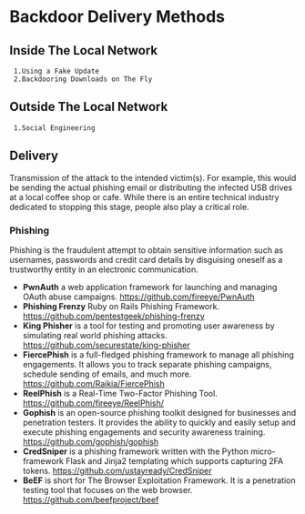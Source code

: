 # Backdoor Delivery Methods
 ## Inside The Local Network
     1.Using a Fake Update
     2.Backdooring Downloads on The Fly
 ## Outside The Local Network
     1.Social Engineering
 ## Delivery
Transmission of the attack to the intended victim(s). For example, this would be sending the actual phishing email or distributing the infected USB drives at a local coffee shop or cafe. While there is an entire technical industry dedicated to stopping this stage, people also play a critical role.
 ### Phishing
 Phishing is the fraudulent attempt to obtain sensitive information such as usernames, passwords and credit card details by disguising oneself as a trustworthy entity in an electronic communication.
* **PwnAuth** a web application framework for launching and managing OAuth abuse campaigns. https://github.com/fireeye/PwnAuth
* **Phishing Frenzy** Ruby on Rails Phishing Framework. https://github.com/pentestgeek/phishing-frenzy
* **King Phisher** is a tool for testing and promoting user awareness by simulating real world phishing attacks. https://github.com/securestate/king-phisher
* **FiercePhish** is a full-fledged phishing framework to manage all phishing engagements. It allows you to track separate phishing campaigns, schedule sending of emails, and much more. https://github.com/Raikia/FiercePhish
* **ReelPhish** is a Real-Time Two-Factor Phishing Tool. https://github.com/fireeye/ReelPhish/
* **Gophish** is an open-source phishing toolkit designed for businesses and penetration testers. It provides the ability to quickly and easily setup and execute phishing engagements and security awareness training. https://github.com/gophish/gophish
* **CredSniper** is a phishing framework written with the Python micro-framework Flask and Jinja2 templating which supports capturing 2FA tokens. https://github.com/ustayready/CredSniper
* **BeEF** is short for The Browser Exploitation Framework. It is a penetration testing tool that focuses on the web browser. https://github.com/beefproject/beef
 
